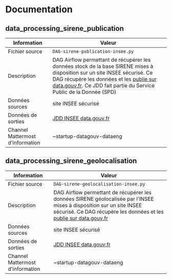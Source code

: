 # Documentation

## data_processing_sirene_publication

| Information | Valeur |
| -------- | -------- |
| Fichier source     | `DAG-sirene-publication-insee.py`     |
| Description | DAG Airflow permettant de récupérer les données stock de la base SIRENE mises à disposition sur un site INSEE sécurisé. Ce DAG récupère les données et les [publie sur data.gouv.fr](https://www.data.gouv.fr/datasets/base-sirene-des-entreprises-et-de-leurs-etablissements-siren-siret/). Ce JDD fait partie du Service Public de la Donnée (SPD) | Quotidien |
| Données sources | site INSEE sécurisé |
| Données de sorties | [JDD INSEE data.gouv.fr](https://www.data.gouv.fr/datasets/base-sirene-des-entreprises-et-de-leurs-etablissements-siren-siret/) |
| Channel Mattermost d'information | ~startup-datagouv-dataeng |


## data_processing_sirene_geolocalisation

| Information | Valeur |
| -------- | -------- |
| Fichier source     | `DAG-sirene-geolocalisation-insee.py`     |
| Description | DAG Airflow permettant de récupérer les données SIRENE géolocalisée par l'INSEE mises à disposition sur un site INSEE sécurisé. Ce DAG récupère les données et les [publie sur data.gouv.fr](https://www.data.gouv.fr/datasets/geolocalisation-des-etablissements-du-repertoire-sirene-pour-les-etudes-statistiques/) | Quotidien |
| Données sources | site INSEE sécurisé |
| Données de sorties | [JDD INSEE data.gouv.fr](https://www.data.gouv.fr/datasets/geolocalisation-des-etablissements-du-repertoire-sirene-pour-les-etudes-statistiques/) |
| Channel Mattermost d'information | ~startup-datagouv-dataeng |
